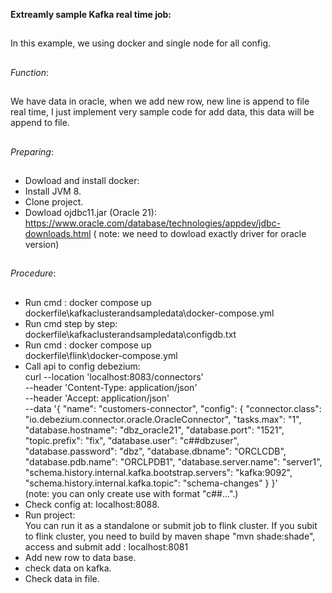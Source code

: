 **Extreamly sample Kafka real time job:** <br />
##
In this example, we using docker and single node for all config. <br />
##
_Function_:<br />
##

   We have data in oracle, when we add new row, new line is append to file real time, I just implement very sample code for add data, this data will be append to file. <br />
##
_Preparing_:<br />
##
+ Dowload and install docker:<br />
+ Install JVM 8.<br />
+ Clone project.<br />
+ Dowload ojdbc11.jar (Oracle 21): https://www.oracle.com/database/technologies/appdev/jdbc-downloads.html ( note: we need to dowload exactly driver for oracle version)<br />
##
_Procedure_:<br />
##
+ Run cmd : docker compose up<br />
dockerfile\kafkaclusterandsampledata\docker-compose.yml<br />
+ Run cmd step by step:<br />
 dockerfile\kafkaclusterandsampledata\configdb.txt<br />
+  Run cmd : docker compose up<br />
dockerfile\flink\docker-compose.yml<br />
+ Call api to config debezium: <br />
     curl --location 'localhost:8083/connectors' \
--header 'Content-Type: application/json' \
--header 'Accept: application/json' \
--data '{
    "name": "customers-connector",
    "config": {
        "connector.class": "io.debezium.connector.oracle.OracleConnector",
        "tasks.max": "1",
        "database.hostname": "dbz_oracle21",
        "database.port": "1521",
        "topic.prefix": "fix",
        "database.user": "c##dbzuser",
        "database.password": "dbz",
        "database.dbname": "ORCLCDB",
        "database.pdb.name": "ORCLPDB1",
        "database.server.name": "server1",
        "schema.history.internal.kafka.bootstrap.servers": "kafka:9092",
        "schema.history.internal.kafka.topic": "schema-changes"
    }
}' <br />
(note: you can only create use with format "c##...".)<br />
+ Check config at: localhost:8088.<br />
+ Run project: <br />
You can run it as a standalone or submit job to flink cluster. If you subit to flink cluster, you need to build by maven shape "mvn shade:shade", access and submit add : localhost:8081<br />
+ Add new row to data base.<br />
+ check data on kafka.<br />
+ Check data in file.<br />
